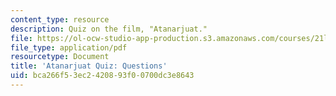 ```yaml
---
content_type: resource
description: Quiz on the film, "Atanarjuat."
file: https://ol-ocw-studio-app-production.s3.amazonaws.com/courses/21l-007-world-literatures-travel-writing-fall-2008/bca266f53ec2420893f00700dc3e8643_quiz_questions.pdf
file_type: application/pdf
resourcetype: Document
title: 'Atanarjuat Quiz: Questions'
uid: bca266f5-3ec2-4208-93f0-0700dc3e8643
---
```

